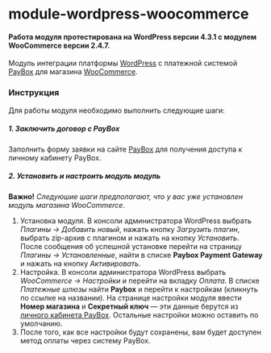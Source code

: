 # module-wordpress-woocommerce

#### Работа модуля протестирована на WordPress версии 4.3.1 с модулем WooCommerce версии 2.4.7.

Модуль интеграции платформы [WordPress](https://wordpress.org/) с платежной системой [PayBox](http://paybox.money) для магазина [WooCommerce](http://www.woothemes.com/woocommerce/).

### Инструкция

Для работы модуля необходимо выполнить следующие шаги:

##### 1. Заключить договор с PayBox

Заполнить форму заявки на сайте [PayBox](https://paybox.money) для получения доступа к личному кабинету PayBox.

##### 2. Установить и настроить модуль модуль

**Важно!** *Следуюшие шаги предполагают, что у вас уже установлен модуль магазина WooCommerce*.

1. Установка модуля. В консоли администратора WordPress выбрать *Плагины &rarr; Добавить новый*, нажать кнопку *Загрузить плагин*, выбрать zip-архив с плагином и нажать на кнопку *Установить*.
После сообщения об успешной установке перейти на страницу *Плагины &rarr; Установленные*, найти в списке **Paybox Payment Gateway** и нажать на кнопку *Активировать*.
2. Настройка. В консоли администратора WordPress выбрать *WooCommerce &rarr; Настройки* и перейти на вкладку *Оплата*. В списке *Платежные шлюзы* найти **Paybox** и перейти к настройкам (кликнуть по ссылке на названии).
На странице настройки модуля ввести **Номер магазина** и **Секретный ключ** &mdash; эти данные берутся из [личного кабинета PayBox](https://my.paybox.money). Остальные настройки можно оставить по умолчанию.
3. После того, как все настройки будут сохранены, вам будет доступен метод оплаты через систему PayBox.
